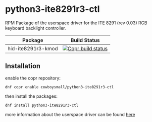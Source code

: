 # python3-ite8291r3-ctl

RPM Package of the userspace driver for the ITE 8291 (rev 0.03) RGB keyboard backlight controller.


| Package                 | Build Status                                                                                                                                                                                                                                                                 |
| ----------------------- | ---------------------------------------------------------------------------------------------------------------------------------------------------------------------------------------------------------------------------------------------------------------------------- |
| hid-ite8291r3-kmod      | [![Copr build status](https://copr.fedorainfracloud.org/coprs/cowboysmall/python3-ite8291r3-ctl/package/python3-ite8291r3-ctl/status_image/last_build.png)](https://copr.fedorainfracloud.org/coprs/cowboysmall/python3-ite8291r3-ctl/package/python3-ite8291r3-ctl/)        |



## Installation

enable the copr repository:

```
dnf copr enable cowboysmall/python3-ite8291r3-ctl 
```

then install the packages:

```
dnf install python3-ite8291r3-ctl 
```

more information about the userspace driver can be found [here](https://github.com/pobrn/ite8291r3-ctl)

